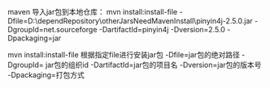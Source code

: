 maven 导入jar包到本地仓库：
mvn install:install-file -Dfile=D:\dependRepository\otherJarsNeedMavenInstall\pinyin4j-2.5.0.jar -DgroupId=net.sourceforge  -DartifactId=pinyin4j -Dversion=2.5.0 -Dpackaging=jar

mvn install:install-file 根据指定file进行安装jar包
-Dfile=jar包的绝对路径
-DgroupId= jar包的组织id
-DartifactId=jar包的项目名
-Dversion=jar包的版本号
-Dpackaging=打包方式
